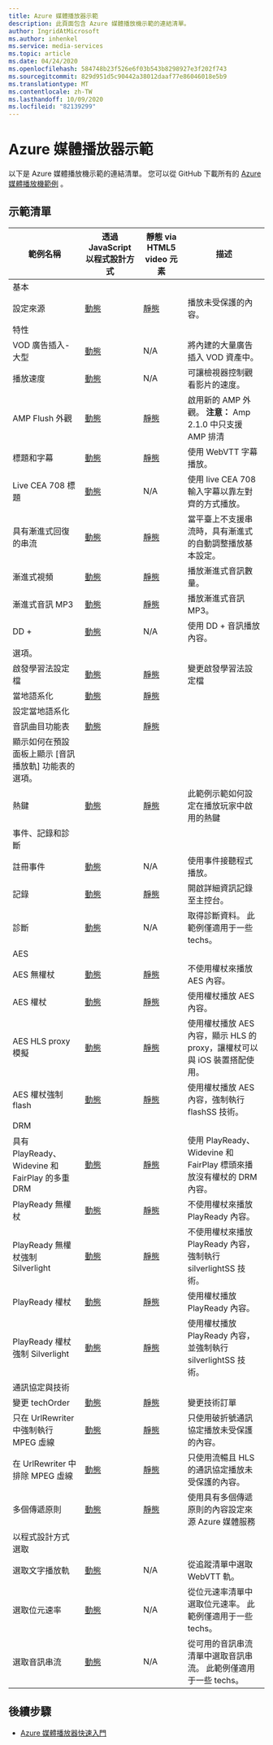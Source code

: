 ```yaml
---
title: Azure 媒體播放器示範
description: 此頁面包含 Azure 媒體播放機示範的連結清單。
author: IngridAtMicrosoft
ms.author: inhenkel
ms.service: media-services
ms.topic: article
ms.date: 04/24/2020
ms.openlocfilehash: 584748b23f526e6f03b543b8298927e3f202f743
ms.sourcegitcommit: 829d951d5c90442a38012daaf77e86046018e5b9
ms.translationtype: MT
ms.contentlocale: zh-TW
ms.lasthandoff: 10/09/2020
ms.locfileid: "82139299"
---
```

# <a name="azure-media-player-demos"></a>Azure 媒體播放器示範

以下是 Azure 媒體播放機示範的連結清單。 您可以從 GitHub 下載所有的 [Azure 媒體播放機範例](https://github.com/Azure-Samples/azure-media-player-samples) 。

## <a name="demo-listing"></a>示範清單

| 範例名稱 | 透過 JavaScript 以程式設計方式 | 靜態 via HTML5 video 元素 | 描述 |
| ------------|----------------------------|-------------------------------------|--------------|
| 基本 |
| 設定來源 | [動態](https://amp.azure.net/libs/amp/latest/samples/dynamic_setsource.html) | [靜態](https://amp.azure.net/libs/amp/latest/samples/videotag_setsource.html) |播放未受保護的內容。|
| 特性 |
| VOD 廣告插入-大型 | [動態](https://amp.azure.net/libs/amp/latest/samples/dynamic_vast_ads_vod.html) | N/A | 將內建的大量廣告插入 VOD 資產中。 |
| 播放速度 | [動態](https://amp.azure.net/libs/amp/latest/samples/dynamic_playback_speed.html)| N/A | 可讓檢視器控制觀看影片的速度。 |
| AMP Flush 外觀 | [動態](https://amp.azure.net/libs/amp/latest/samples/dynamic_flush_skin.html) | [靜態](https://amp.azure.net/libs/amp/latest/samples/videotag_flush_skin.html) | 啟用新的 AMP 外觀。 **注意：** Amp 2.1.0 中只支援 AMP 排清 |
| 標題和字幕 | [動態](https://amp.azure.net/libs/amp/latest/samples/dynamic_webvtt.html) | [靜態](https://amp.azure.net/libs/amp/latest/samples/videotag_webvtt.html) | 使用 WebVTT 字幕播放。
| Live CEA 708 標題 | [動態](https://amp.azure.net/libs/amp/latest/samples/dynamic_live_captions.html) | N/A | 使用 live CEA 708 輸入字幕以靠左對齊的方式播放。 |
| 具有漸進式回復的串流 | [動態](https://amp.azure.net/libs/amp/latest/samples/dynamic_progressiveFallback.html) | [靜態](https://amp.azure.net/libs/amp/latest/samples/videotag_progressiveFallback.html) | 當平臺上不支援串流時，具有漸進式的自動調整播放基本設定。 |
| 漸進式視頻 | [動態](https://amp.azure.net/libs/amp/latest/samples/dynamic_progressiveVideo.html) | [靜態](https://amp.azure.net/libs/amp/latest/samples/videotag_progressiveVideo.html) | 播放漸進式音訊數量。 |
| 漸進式音訊 MP3 | [動態](https://amp.azure.net/libs/amp/latest/samples/dynamic_progressiveAudio.html) | [靜態](https://amp.azure.net/libs/amp/latest/samples/videotag_progressiveAudio.html) | 播放漸進式音訊 MP3。 |
| DD + | [動態](https://amp.azure.net/libs/amp/latest/samples/dynamic_dolbyDigitalPlus.html) | N/A | 使用 DD + 音訊播放內容。 |
| 選項。 |
| 啟發學習法設定檔 | [動態](https://amp.azure.net/libs/amp/latest/samples/dynamic_heuristicsProfile.html) | [靜態](https://amp.azure.net/libs/amp/latest/samples/videotag_heuristicsProfile.html) | 變更啟發學習法設定檔 |
| 當地語系化 | [動態](https://amp.azure.net/libs/amp/latest/samples/dynamic_localization.html) | [靜態](https://amp.azure.net/libs/amp/latest/samples/videotag_localization.html) |
設定當地語系化 |
| 音訊曲目功能表 | [動態](https://amp.azure.net/libs/amp/latest/samples/dynamic_multiAudio.html) | [靜態](https://amp.azure.net/libs/amp/latest/samples/videotag_multiAudio.html) |
顯示如何在預設面板上顯示 [音訊播放軌] 功能表的選項。 |
| 熱鍵 | [動態](https://amp.azure.net/libs/amp/latest/samples/dynamic_hotKeys.html) | [靜態](https://amp.azure.net/libs/amp/latest/samples/videotag_hotKeys.html) | 此範例示範如何設定在播放玩家中啟用的熱鍵 |
| 事件、記錄和診斷 |
| 註冊事件 | [動態](https://amp.azure.net/libs/amp/latest/samples/dynamic_registerEvents.html) | N/A | 使用事件接聽程式播放。 |
| 記錄 | [動態](https://amp.azure.net/libs/amp/latest/samples/dynamic_logging.html) | [靜態](https://amp.azure.net/libs/amp/latest/samples/videotag_logging.html) | 開啟詳細資訊記錄至主控台。 |
| 診斷 | [動態](https://amp.azure.net/libs/amp/latest/samples/dynamic_diagnostics.html) | N/A | 取得診斷資料。 此範例僅適用于一些 techs。 |
| AES |
| AES 無權杖 | [動態](https://amp.azure.net/libs/amp/latest/samples/dynamic_aes_notoken.html) | [靜態](https://amp.azure.net/libs/amp/latest/samples/videotag_aes_notoken.html) | 不使用權杖來播放 AES 內容。 |
| AES 權杖 | [動態](https://amp.azure.net/libs/amp/latest/samples/dynamic_aes_token.html) | [靜態](https://amp.azure.net/libs/amp/latest/samples/videotag_aes_token.html) | 使用權杖播放 AES 內容。 |
| AES HLS proxy 模擬 | [動態](https://amp.azure.net/libs/amp/latest/samples/dynamic_aes_token_withHLSProxy.html) | [靜態](https://amp.azure.net/libs/amp/latest/samples/videotag_aes_token_withHLSProxy.html) | 使用權杖播放 AES 內容，顯示 HLS 的 proxy，讓權杖可以與 iOS 裝置搭配使用。 |
| AES 權杖強制 flash | [動態](https://amp.azure.net/libs/amp/latest/samples/dynamic_aes_token_forceFlash.html) | [靜態](https://amp.azure.net/libs/amp/latest/samples/videotag_aes_token_forceFlash.html) | 使用權杖播放 AES 內容，強制執行 flashSS 技術。 |
| DRM |
| 具有 PlayReady、Widevine 和 FairPlay 的多重 DRM | [動態](https://amp.azure.net/libs/amp/latest/samples/dynamic_multiDRM_PlayReadyWidevineFairPlay_notoken.html) | [靜態](https://amp.azure.net/libs/amp/latest/samples/videotag_multiDRM_PlayReadyWidevineFairPlay_notoken.html) | 使用 PlayReady、Widevine 和 FairPlay 標頭來播放沒有權杖的 DRM 內容。 |
| PlayReady 無權杖 | [動態](https://amp.azure.net/libs/amp/latest/samples/dynamic_playready_notoken.html) | [靜態](https://amp.azure.net/libs/amp/latest/samples/videotag_playready_notoken.html) | 不使用權杖來播放 PlayReady 內容。 |
| PlayReady 無權杖強制 Silverlight | [動態](https://amp.azure.net/libs/amp/latest/samples/dynamic_playready_notoken_forceSilverlight.html) | [靜態](https://amp.azure.net/libs/amp/latest/samples/videotag_playready_notoken_forceSilverlight.html) | 不使用權杖來播放 PlayReady 內容，強制執行 silverlightSS 技術。 |
| PlayReady 權杖 | [動態](https://amp.azure.net/libs/amp/latest/samples/dynamic_playready_token.html) | [靜態](https://amp.azure.net/libs/amp/latest/samples/videotag_playready_token.html) | 使用權杖播放 PlayReady 內容。 |
| PlayReady 權杖強制 Silverlight | [動態](https://amp.azure.net/libs/amp/latest/samples/dynamic_playready_token_forceSilverlight.html) | [靜態](https://amp.azure.net/libs/amp/latest/samples/videotag_playready_token_forceSilverlight.html) | 使用權杖播放 PlayReady 內容，並強制執行 silverlightSS 技術。 |
| 通訊協定與技術 |
| 變更 techOrder | [動態](https://amp.azure.net/libs/amp/latest/samples/dynamic_techOrder.html) | [靜態](https://amp.azure.net/libs/amp/latest/samples/videotag_techOrder.html) | 變更技術訂單 |
| 只在 UrlRewriter 中強制執行 MPEG 虛線 | [動態](https://amp.azure.net/libs/amp/latest/samples/dynamic_forceDash.html) | [靜態](https://amp.azure.net/libs/amp/latest/samples/videotag_forceDash.html) | 只使用破折號通訊協定播放未受保護的內容。 |
| 在 UrlRewriter 中排除 MPEG 虛線 | [動態](https://amp.azure.net/libs/amp/latest/samples/dynamic_forceNoDash.html) | [靜態](https://amp.azure.net/libs/amp/latest/samples/videotag_forceNoDash.html) | 只使用流暢且 HLS 的通訊協定播放未受保護的內容。 |
| 多個傳遞原則 | [動態](https://amp.azure.net/libs/amp/latest/samples/dynamic_multipleDeliveryPolicy.html) | [靜態](https://amp.azure.net/libs/amp/latest/samples/videotag_multipleDeliveryPolicy.html) | 使用具有多個傳遞原則的內容設定來源 Azure 媒體服務 |
| 以程式設計方式選取 |
| 選取文字播放軌 | [動態](https://amp.azure.net/libs/amp/latest/samples/dynamic_selectTextTrack.html) | N/A | 從追蹤清單中選取 WebVTT 軌。 |
| 選取位元速率 | [動態](https://amp.azure.net/libs/amp/latest/samples/dynamic_selectBitrate.html) | N/A | 從位元速率清單中選取位元速率。 此範例僅適用于一些 techs。 |
| 選取音訊串流 | [動態](https://amp.azure.net/libs/amp/latest/samples/dynamic_selectAudioStream.html) | N/A | 從可用的音訊串流清單中選取音訊串流。 此範例僅適用于一些 techs。 |

## <a name="next-steps"></a>後續步驟

<!---Some context for the following links goes here--->
- [Azure 媒體播放器快速入門](azure-media-player-quickstart.md)
